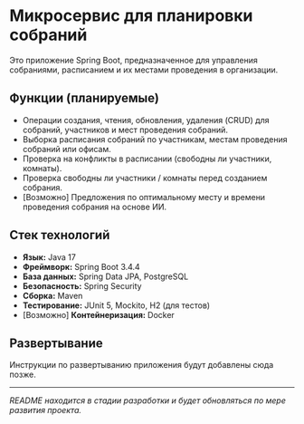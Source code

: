 # Микросервис для планировки собраний

Это приложение Spring Boot, предназначенное для управления собраниями, расписанием и их местами проведения в
организации.

## Функции (планируемые)

* Операции создания, чтения, обновления, удаления (CRUD) для собраний, участников и мест проведения собраний.
* Выборка расписания собраний по участникам, местам проведения собраний или офисам.
* Проверка на конфликты в расписании (свободны ли участники, комнаты).
* Проверка свободны ли участники / комнаты перед созданием собрания.
* [Возможно] Предложения по оптимальному месту и времени проведения собрания на основе ИИ.

## Стек технологий

* **Язык:** Java 17
* **Фреймворк:** Spring Boot 3.4.4
* **База данных:** Spring Data JPA, PostgreSQL
* **Безопасность:** Spring Security
* **Сборка:** Maven
* **Тестирование:** JUnit 5, Mockito, H2 (для тестов)
* [Возможно] **Контейнеризация:** Docker

## Развертывание

Инструкции по развертыванию приложения будут добавлены сюда позже.

---
*README находится в стадии разработки и будет обновляться по мере развития проекта.*
